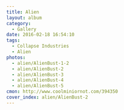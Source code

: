 ```yaml
---
title: Alien
layout: album
category:
  - Gallery
date: 2016-02-18 16:54:10
tags:
  - Collapse Industries
  - Alien
photos:
  - alien/AlienBust-1-2
  - alien/AlienBust-2
  - alien/AlienBust-3
  - alien/AlienBust-4
  - alien/AlienBust-5
cmon: http://www.coolminiornot.com/394350
cover_index: alien/AlienBust-2
---
```

